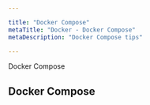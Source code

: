 ```yaml
---

title: "Docker Compose"
metaTitle: "Docker - Docker Compose"
metaDescription: "Docker Compose tips"

---
```


Docker Compose

## Docker Compose

